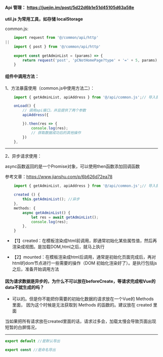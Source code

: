 
#### Api 管理： https://juejin.im/post/5d22d6b1e51d45105d63a58e

**util.js 为常用工具，如存储 localStorage**

common.js:
```js
    import request from '@/common/api/http'
||
    import { post } from '@/common/api/http'
    
    export const getAdminList = (params) => {
        return request('post', 'pCNotHomePage?type' + '=' + 5, params);
    }

```
#### 组件中调用方法：

1、方法暴露使用（common.js中使用方法二）：

```js
    import { getAdminList, apiAddress } from '@/api/common.js';// 导入我们的api接口

    onLoad() {
        // 调用api接口，并且提供了两个参数
        apiAddress({

        }).then(res => {
            console.log(res);
            // 获取数据成功后的其他操作
        })
    },
```

---

2、异步请求使用：

async函数返回的是一个Promise对象，可以使用then函数添加回调函数

参考文章：https://www.jianshu.com/p/6b626d72ea78

```js
    import { getAdminList, apiAddress } from '@/api/common.js';// 导入我们的api接口

    created () {
        this.getAdminList(); //异步
    },
    methods: {
        async getAdminList() {
            let res = await getAdminList();
            console.log(res);
        },
    }
```
- 【1】created：在模板渲染成html前调用，即通常初始化某些属性值，然后再渲染成视图。是加载DOM,html之后，就马上执行

- 【2】mounted：在模板渲染成html后调用，通常是初始化页面完成后，再对html的dom节点进行一些需要的操作（DOM 初始化渲染好了）。是执行包括js之后，准备开始调用方法

#### 因为请求数据是异步的，为什么不可以放在beforeCreate，等请求完成啦Vue的data不就生成的吗？ 

- 可以的。但是你不能把你需要的初始化数据的请求放在一个Vue的 Methods 里面， 因为这个时候是无法获取到 Methods 的函数的。建议放在 created 里面

当如果把所有请求放在created里面的话，请求过多会，加载太慢会导致页面出现短暂的白屏情况，

---

```js
export default //是默认导出

export const //是命名导出
```